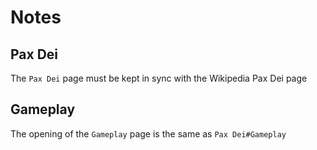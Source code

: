 # Notes

## Pax Dei
The `Pax Dei` page must be kept in sync with the Wikipedia Pax Dei page

## Gameplay
The opening of the `Gameplay` page is the same as `Pax Dei#Gameplay`